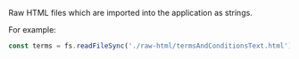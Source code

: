 Raw HTML files which are imported into the application as strings.

For example:

```javascript
const terms = fs.readFileSync('./raw-html/termsAndConditionsText.html').toString();
```
